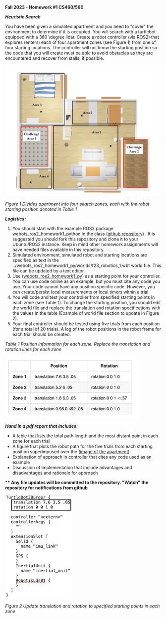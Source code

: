 **Fall 2023 - Homework #1 CS460/560**

***Heuristic Search***

You have been given a simulated apartment and you need to "cover" the environment to determine if it is occupied. You will search with a turtlebot equipped with a 360 \degree lidar. Create a robot controller (via ROS2) that explores (enters) each of four apartment zones (see Figure 1) from one of four starting locations. The controller will not know the starting position so the code that you will create must be able to avoid obstacles as they are encountered and recover from stalls, if possible.

![Apartment Zones](./apartment_zones.png)

_Figure 1 Divides apartment into four search zones, each with the robot starting position denoted in Table 1_

***Logistics:***

1. You should start with the example ROS2 package webots\_ros2\_homework1\_python in the class ([github repository](https://github.com/monicadelaine/f23_robotics/tree/main)) . It is suggested you should fork this repository and clone it to your Ubuntu/ROS2 instance. Keep in mind other homework assignments will have needed files available in this repository.
2. Simulated environment, simulated robot and starting locations are specified as text in the ../webots\_ros2\_homework1\_py/worlds/f23\_robotics\_1.wbt world file. This file can be updated by a text editor.
3. Use ([webots\_ros2\_homework1\_py](../webots_ros2_homework1_python/webots_ros2_homework1_python/webots_ros2_homework1_python.py)) as a starting point for your controller. You can use code online as an example, but you must cite any code you use. Your code cannot have any position specific code. However, you can create/persist local measurements or local timers within a trial.
4. You will code and test your controller from specified starting points in each zone (see Table 1). To change the starting position, you should edit the world file and replace the translation and rotation specifications with the values in the table (Example of world file section to update in Figure 2).
5. Your final controller should be tested using five trials from each position (for a total of 20 trials). A log of the robot positions in the robot frame for each trial should be created.

_Table 1 Position information for each zone. Replace the translation and rotation lines for each zone_

![Table of starting positions](./startingpos.png)

***Hand in a pdf report that includes:***

- A table that lists the total path length and the most distant point in each zone for each trial
- A figure that plots the robot path for the five trials from each starting position superimposed over the ([image of the apartment](./apartment.png)).
- Explanation of approach in controller that cites any code used as an example
- Discussion of implementation that include advantages and disadvantages and rationale for approach



**\*\* Any file updates will be committed to the repository. "Watch" the repository for notifications from github**

![Turtlebot position code](./turtlebot_position_update.jpg)

_Figure 2 Update translation and rotation to specified starting points in each zone_
